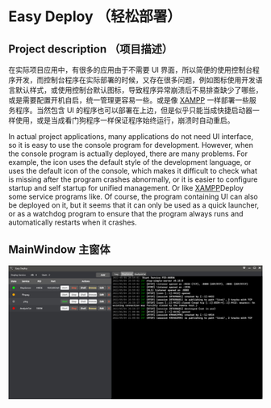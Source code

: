 # Easy Deploy （轻松部署）
## Project description （项目描述）
在实际项目应用中，有很多的应用由于不需要 UI 界面，所以简便的使用控制台程序开发，而控制台程序在实际部署的时候，又存在很多问题，例如图标使用开发语言默认样式，或使用控制台默认图标，导致程序异常崩溃后不易排查缺少了哪些，或是需要配置开机自启，统一管理更容易一些。或是像 [XAMPP](https://www.apachefriends.org/index.html) 一样部署一些服务程序。当然包含 UI 的程序也可以部署在上边，但是似乎只能当成快捷启动器一样使用，或是当成看门狗程序一样保证程序始终运行，崩溃时自动重启。

In actual project applications, many applications do not need UI interface, so it is easy to use the console program for development. However, when the console program is actually deployed, there are many problems. For example, the icon uses the default style of the development language, or uses the default icon of the console, which makes it difficult to check what is missing after the program crashes abnormally, or it is easier to configure startup and self startup for unified management. Or like [XAMPP](https://www.apachefriends.org/index.html)Deploy some service programs like. Of course, the program containing UI can also be deployed on it, but it seems that it can only be used as a quick launcher, or as a watchdog program to ensure that the program always runs and automatically restarts when it crashes.

## MainWindow 主窗体
<img src="/images/MainWindow.jpg"/>